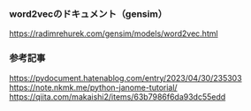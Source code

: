 ### word2vecのドキュメント（gensim）
https://radimrehurek.com/gensim/models/word2vec.html

### 参考記事
https://pydocument.hatenablog.com/entry/2023/04/30/235303
https://note.nkmk.me/python-janome-tutorial/
https://qiita.com/makaishi2/items/63b7986f6da93dc55edd
